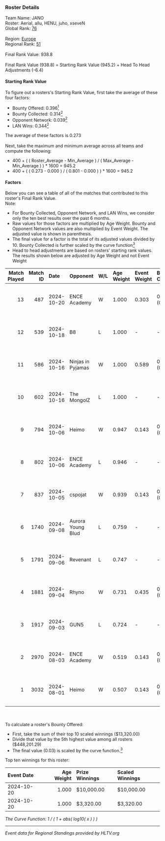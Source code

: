 ### Roster Details<br />
Team Name: JANO<br />
Roster: Aerial, allu, HENU, juho, xseveN<br />
Global Rank: [76](../../standings_global_2024_11_13.md)<br />
<br />
Region: [Europe]( ../../standings_europe_2024_11_13.md)<br />
Regional Rank: [51]( ../../standings_europe_2024_11_13.md)<br />
<br />
Final Rank Value:  938.8<br />
<br />
Final Rank Value (938.8) = Starting Rank Value (945.2) + Head To Head Adjustments (-6.4)<br />

#### Starting Rank Value<br />
To figure out a rosters's Starting Rank Value, first take the average of these four factors:<br />
- Bounty Offered: 0.396[<sup>1</sup>](#table2)
- Bounty Collected: 0.314[<sup>2</sup>](#table1)
- Opponent Network: 0.039[<sup>2</sup>](#table1)
- LAN Wins: 0.344[<sup>2</sup>](#table1)

The average of these factors is 0.273<br />
<br />
Next, take the maximum and minimum average across all teams and compute the following:<br />
- 400 + ( ( Roster_Average - Min_Average ) / ( Max_Average - Min_Average ) ) * 1600 = 945.2
- 400 + ( ( 0.273 - 0.000 ) / ( 0.801 - 0.000 ) ) * 1600 = 945.2


#### Factors<br />
Below you can see a table of all of the matches that contributed to this roster's Final Rank Value.<br />
Note:<br />

- For Bounty Collected, Opponent Network, and LAN Wins, we consider only the ten best results over the past 6 months.
- Raw values for those factors are multiplied by Age Weight. Bounty and Opponent Network values are also multiplied by Event Weight. The adjusted value is shown in parenthesis.
- The final value for a factor is the total of its adjusted values divided by 10. Bounty Collected is further scaled by the curve function[<sup>3</sup>](#curveFunction)
- Head to head adjustments are based on rosters' starting rank values. The results shown below are adjusted by Age Weight and not Event Weight
<span id="table1"></span><br />


| Match Played | Match ID | Date       | Opponent          | W/L | Age Weight | Event Weight | Bounty Collected | Opponent Network | LAN Wins  | H2H Adj. | Roster                           |
| -: | -: | :- | :- | :- | :- | :- | :- | :- | :- | -: | :- |
|           13 |      487 | 2024-10-20 | ENCE Academy      | W   | 1.000      | 0.303        | 0.009 (0.003)    | 0.239 (0.072)    | 1 (1.000) |     9.54 | Aerial, allu, HENU, juho, xseveN |
|           12 |      539 | 2024-10-18 | B8                | L   | 1.000      | -            | -                | -                | -         |    -4.65 | Aerial, allu, HENU, juho, xseveN |
|           11 |      586 | 2024-10-16 | Ninjas in Pyjamas | W   | 1.000      | 0.589        | 0.096 (0.056)    | 0.254 (0.149)    | 1 (1.000) |    23.50 | Aerial, allu, HENU, juho, xseveN |
|           10 |      602 | 2024-10-16 | The MongolZ       | L   | 1.000      | -            | -                | -                | -         |    -0.30 | Aerial, allu, HENU, juho, xseveN |
|            9 |      794 | 2024-10-06 | Heimo             | W   | 0.947      | 0.143        | 0.001 (0.000)    | 0.148 (0.020)    | 0 (0.000) |     5.60 | Aerial, allu, HENU, juho, xseveN |
|            8 |      802 | 2024-10-06 | ENCE Academy      | L   | 0.946      | -            | -                | -                | -         |   -20.35 | Aerial, allu, HENU, juho, xseveN |
|            7 |      837 | 2024-10-05 | cspojat           | W   | 0.939      | 0.143        | 0.000 (0.000)    | 0.000 (0.000)    | 0 (0.000) |     1.48 | Aerial, allu, HENU, juho, xseveN |
|            6 |     1740 | 2024-09-08 | Aurora Young Blud | L   | 0.759      | -            | -                | -                | -         |   -13.93 | Aerial, allu, HENU, juho, xseveN |
|            5 |     1791 | 2024-09-06 | Revenant          | L   | 0.747      | -            | -                | -                | -         |   -13.54 | Aerial, allu, HENU, juho, xseveN |
|            4 |     1881 | 2024-09-04 | Rhyno             | W   | 0.731      | 0.435        | 0.016 (0.005)    | 0.371 (0.118)    | 0 (0.000) |     8.57 | Aerial, allu, HENU, juho, xseveN |
|            3 |     1917 | 2024-09-03 | GUN5              | L   | 0.724      | -            | -                | -                | -         |    -9.24 | Aerial, allu, HENU, juho, xseveN |
|            2 |     2970 | 2024-08-03 | ENCE Academy      | W   | 0.519      | 0.143        | 0.009 (0.001)    | 0.239 (0.018)    | 1 (0.519) |     4.47 | Aerial, allu, HENU, juho, xseveN |
|            1 |     3032 | 2024-08-01 | Heimo             | W   | 0.507      | 0.143        | 0.001 (0.000)    | 0.148 (0.011)    | 1 (0.507) |     2.43 | Aerial, allu, HENU, juho, xseveN |

<br />
<span id="table2"></span><br />
To calculate a roster's Bounty Offered:<br />

- First, take the sum of their top 10 scaled winnings ($13,320.00)
- Divide that value by the 5th highest value among all rosters ($448,201.29)
- The final value (0.03) is scaled by the curve function.[<sup>3</sup>](#curveFunction)

Top ten winnings for this roster:<br />

| Event Date | Age Weight | Prize Winnings | Scaled Winnings |
| :- | -: | :- | :- |
| 2024-10-20 |      1.000 | $10,000.00     | $10,000.00      |
| 2024-10-20 |      1.000 | $3,320.00      | $3,320.00       |


<span id="curveFunction"></span>_The Curve Function: 1 / ( 1 + abs( log10( x ) ) )_<br />

---
_Event data for Regional Standings provided by HLTV.org_<br />
